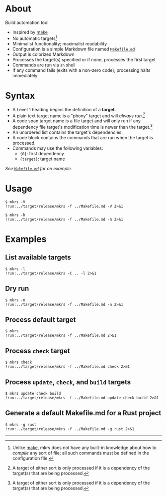 # About

Build automation tool

* Inspired by [make]
* No automatic targets[^one]
* Minimalist functionality; maximalist readability
* Configuration is a simple Markdown file named [`Makefile.md`]
* Output is colorized Markdown
* Processes the target(s) specified or if none, processes the first target
* Commands are run via `sh` shell
* If any command fails (exits with a non-zero code), processing halts
  immediately

[make]: https://en.wikipedia.org/wiki/Make_(software)
[`Makefile.md`]: Makefile.md

# Syntax

* A Level 1 heading begins the definition of a **target**.
* A plain text target name is a "phony" target and will *always run*.[^two]
* A code span target name is a file target and will only run if any dependency
  file target's modification time is newer than the target.[^two]
* An unordered list contains the target's dependencies.
* A code block contains the commands that are run when the target is processed.
* Commands may use the following variables:
    * `{0}`: first dependency
    * `{target}`: target name

*See [`Makefile.md`] for an example.*

# Usage

~~~text
$ mkrs -V
!run:../target/release/mkrs -f ../Makefile.md -V 2>&1
~~~

~~~text
$ mkrs -h
!run:../target/release/mkrs -f ../Makefile.md -h 2>&1
~~~

# Examples

## List available targets

~~~text
$ mkrs -l
!run:../target/release/mkrs -C .. -l 2>&1
~~~

## Dry run

~~~text
$ mkrs -n
!run:../target/release/mkrs -f ../Makefile.md -n 2>&1
~~~

## Process default target

~~~text
$ mkrs
!run:../target/release/mkrs -f ../Makefile.md 2>&1
~~~

## Process `check` target

~~~text
$ mkrs check
!run:../target/release/mkrs -f ../Makefile.md check 2>&1
~~~

## Process `update`, `check`, and `build` targets

~~~text
$ mkrs update check build
!run:../target/release/mkrs -f ../Makefile.md update check build 2>&1
~~~

## Generate a default Makefile.md for a Rust project

~~~text
$ mkrs -g rust
!run:../target/release/mkrs -f ../Makefile.md -g rust 2>&1
~~~

---

[^one]: Unlike [make], mkrs does not have any built-in knowledge about how to
*compile* any sort of file; all such commands must be defined in the
configuration file.

[^two]: A target of either sort is only processed if it is a dependency of the
target(s) that are being processed.

